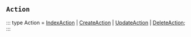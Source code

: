 ## `Action`
:::
type Action = [IndexAction](./IndexAction.md) | [CreateAction](./CreateAction.md) | [UpdateAction](./UpdateAction.md) | [DeleteAction](./DeleteAction.md);
:::
